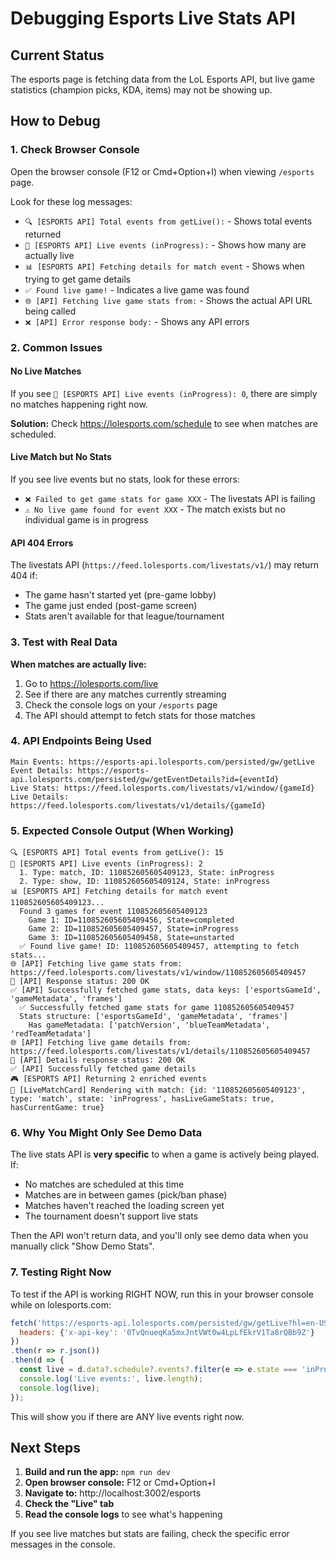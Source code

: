 # Debugging Esports Live Stats API

## Current Status
The esports page is fetching data from the LoL Esports API, but live game statistics (champion picks, KDA, items) may not be showing up.

## How to Debug

### 1. Check Browser Console
Open the browser console (F12 or Cmd+Option+I) when viewing `/esports` page.

Look for these log messages:
- `🔍 [ESPORTS API] Total events from getLive():` - Shows total events returned
- `🔴 [ESPORTS API] Live events (inProgress):` - Shows how many are actually live
- `📊 [ESPORTS API] Fetching details for match event` - Shows when trying to get game details
- `✅ Found live game!` - Indicates a live game was found
- `🌐 [API] Fetching live game stats from:` - Shows the actual API URL being called
- `❌ [API] Error response body:` - Shows any API errors

### 2. Common Issues

#### No Live Matches
If you see `🔴 [ESPORTS API] Live events (inProgress): 0`, there are simply no matches happening right now.

**Solution:** Check https://lolesports.com/schedule to see when matches are scheduled.

#### Live Match but No Stats
If you see live events but no stats, look for these errors:
- `❌ Failed to get game stats for game XXX` - The livestats API is failing
- `⚠️ No live game found for event XXX` - The match exists but no individual game is in progress

#### API 404 Errors
The livestats API (`https://feed.lolesports.com/livestats/v1/`) may return 404 if:
- The game hasn't started yet (pre-game lobby)
- The game just ended (post-game screen)
- Stats aren't available for that league/tournament

### 3. Test with Real Data

**When matches are actually live:**
1. Go to https://lolesports.com/live
2. See if there are any matches currently streaming
3. Check the console logs on your `/esports` page
4. The API should attempt to fetch stats for those matches

### 4. API Endpoints Being Used

```
Main Events: https://esports-api.lolesports.com/persisted/gw/getLive
Event Details: https://esports-api.lolesports.com/persisted/gw/getEventDetails?id={eventId}
Live Stats: https://feed.lolesports.com/livestats/v1/window/{gameId}
Live Details: https://feed.lolesports.com/livestats/v1/details/{gameId}
```

### 5. Expected Console Output (When Working)

```
🔍 [ESPORTS API] Total events from getLive(): 15
🔴 [ESPORTS API] Live events (inProgress): 2
  1. Type: match, ID: 110852605605409123, State: inProgress
  2. Type: show, ID: 110852605605409124, State: inProgress
📊 [ESPORTS API] Fetching details for match event 110852605605409123...
  Found 3 games for event 110852605605409123
    Game 1: ID=110852605605409456, State=completed
    Game 2: ID=110852605605409457, State=inProgress
    Game 3: ID=110852605605409458, State=unstarted
  ✅ Found live game! ID: 110852605605409457, attempting to fetch stats...
🌐 [API] Fetching live game stats from: https://feed.lolesports.com/livestats/v1/window/110852605605409457
📡 [API] Response status: 200 OK
✅ [API] Successfully fetched game stats, data keys: ['esportsGameId', 'gameMetadata', 'frames']
  ✅ Successfully fetched game stats for game 110852605605409457
  Stats structure: ['esportsGameId', 'gameMetadata', 'frames']
    Has gameMetadata: ['patchVersion', 'blueTeamMetadata', 'redTeamMetadata']
🌐 [API] Fetching live game details from: https://feed.lolesports.com/livestats/v1/details/110852605605409457
📡 [API] Details response status: 200 OK
✅ [API] Successfully fetched game details
🎮 [ESPORTS API] Returning 2 enriched events
🎴 [LiveMatchCard] Rendering with match: {id: '110852605605409123', type: 'match', state: 'inProgress', hasLiveGameStats: true, hasCurrentGame: true}
```

### 6. Why You Might Only See Demo Data

The live stats API is **very specific** to when a game is actively being played. If:
- No matches are scheduled at this time
- Matches are in between games (pick/ban phase)
- Matches haven't reached the loading screen yet
- The tournament doesn't support live stats

Then the API won't return data, and you'll only see demo data when you manually click "Show Demo Stats".

### 7. Testing Right Now

To test if the API is working RIGHT NOW, run this in your browser console while on lolesports.com:

```javascript
fetch('https://esports-api.lolesports.com/persisted/gw/getLive?hl=en-US', {
  headers: {'x-api-key': '0TvQnueqKa5mxJntVWt0w4LpLfEkrV1Ta8rQBb9Z'}
})
.then(r => r.json())
.then(d => {
  const live = d.data?.schedule?.events?.filter(e => e.state === 'inProgress') || [];
  console.log('Live events:', live.length);
  console.log(live);
});
```

This will show you if there are ANY live events right now.

## Next Steps

1. **Build and run the app:** `npm run dev`
2. **Open browser console:** F12 or Cmd+Option+I
3. **Navigate to:** http://localhost:3002/esports
4. **Check the "Live" tab**
5. **Read the console logs** to see what's happening

If you see live matches but stats are failing, check the specific error messages in the console.
